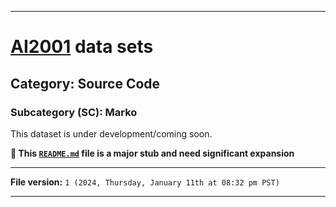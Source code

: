 
***

# [AI2001](https://github.com/seanpm2001/AI2001/) data sets

## Category: Source Code

### Subcategory (SC): Marko

This dataset is under development/coming soon.

**🌱️ This [`README.md`](/README.md) file is a major stub and need significant expansion**

***

**File version:** `1 (2024, Thursday, January 11th at 08:32 pm PST)`

***
